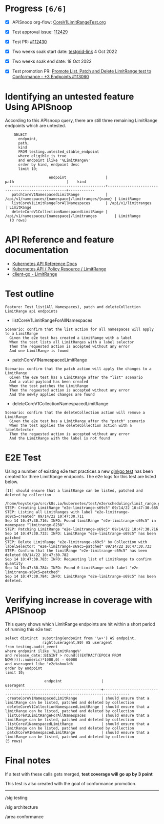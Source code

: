 # Progress <code>[6/6]</code>

-   [X] APISnoop org-flow: [CoreV1LimitRangeTest.org](https://github.com/apisnoop/ticket-writing/blob/master/CoreV1LimitRangeTest.org)
-   [X] Test approval issue: [112429](https://issues.k8s.io/112429)
-   [X] Test PR: [#112430](https://pr.k8s.io/112430)
-   [X] Two weeks soak start date: [testgrid-link](https://testgrid.k8s.io/sig-release-master-blocking#gce-cos-master-default&width=5&graph-metrics=test-duration-minutes&include-filter-by-regex=should.list,.patch.and.delete.a.LimitRange.by.collection) 4 Oct 2022
-   [X] Two weeks soak end date: 18 Oct 2022
-   [X] Test promotion PR: [Promote List, Patch and Delete LimitRange test to Conformance - +3 Endpoints #113060](https://pr.k8s.io/113060)


# Identifying an untested feature Using APISnoop

According to this APIsnoop query, there are still three remaining LimitRange endpoints which are untested.

```sql-mode
    SELECT
      endpoint,
      path,
      kind
      FROM testing.untested_stable_endpoint
      where eligible is true
      and endpoint ilike '%LimitRange%'
      order by kind, endpoint desc
      limit 10;
```

```example
                    endpoint                  |                       path                        |    kind
  --------------------------------------------+---------------------------------------------------+------------
   patchCoreV1NamespacedLimitRange            | /api/v1/namespaces/{namespace}/limitranges/{name} | LimitRange
   listCoreV1LimitRangeForAllNamespaces       | /api/v1/limitranges                               | LimitRange
   deleteCoreV1CollectionNamespacedLimitRange | /api/v1/namespaces/{namespace}/limitranges        | LimitRange
  (3 rows)

```


# API Reference and feature documentation

-   [Kubernetes API Reference Docs](https://kubernetes.io/docs/reference/kubernetes-api/)
-   [Kubernetes API / Policy Resource / LimitRange](https://kubernetes.io/docs/reference/kubernetes-api/policy-resources/limit-range-v1/)
-   [client-go - LimitRange](https://github.com/kubernetes/client-go/blob/master/kubernetes/typed/core/v1/limitrange.go)


# Test outline

```
Feature: Test list(All Namespaces), patch and deleteCollection LimitRange api endpoints
```

-   listCoreV1LimitRangeForAllNamespaces

```
Scenario: confirm that the list action for all namespaces will apply to a LimitRange
  Given the e2e test has created a LimitRange with a label
  When the test lists all LimitRanges with a label selector
  Then the requested action is accepted without any error
  And one LimitRange is found
```

-   patchCoreV1NamespacedLimitRange

```
Scenario: confirm that the patch action will apply the changes to a LimitRange
  Given the e2e test has a LimitRange after the "list" scenario
  And a valid payload has been created
  When the test patches the LimitRange
  Then the requested action is accepted without any error
  And the newly applied changes are found
```

-   deleteCoreV1CollectionNamespacedLimitRange

```
Scenario: confirm that the deleteCollection action will remove a LimitRange
  Given the e2e test has a LimitRange after the "patch" scenario
  When the test applies the deleteCollection action with a labelSelector
  Then the requested action is accepted without any error
  And the LimitRange with the label is not found
```


# E2E Test

Using a number of existing e2e test practices a new [ginkgo test](https://github.com/ii/kubernetes/blob/create-limitrange-test/test/e2e/scheduling/limit_range.go#L229-L311) has been created for three LimitRange endpoints. The e2e logs for this test are listed below.

```
[It] should ensure that a limitRange can be listed, patched and deleted by collection
  /home/heyste/go/src/k8s.io/kubernetes/test/e2e/scheduling/limit_range.go:229
STEP: Creating LimitRange "e2e-limitrange-s69c5" 09/14/22 10:47:30.685
STEP: Listing all LimitRanges with label "e2e-limitrange-s69c5=created" 09/14/22 10:47:30.711
Sep 14 10:47:30.716: INFO: Found limitRange "e2e-limitrange-s69c5" in namespace "limitrange-8238"
STEP: Patching LimitRange "e2e-limitrange-s69c5" 09/14/22 10:47:30.716
Sep 14 10:47:30.733: INFO: LimitRange "e2e-limitrange-s69c5" has been patched
STEP: Delete LimitRange "e2e-limitrange-s69c5" by Collection with labelSelector: "e2e-limitrange-s69c5=patched" 09/14/22 10:47:30.733
STEP: Confirm that the limitRange "e2e-limitrange-s69c5" has been deleted 09/14/22 10:47:30.782
Sep 14 10:47:30.783: INFO: Requesting list of LimitRange to confirm quantity
Sep 14 10:47:30.784: INFO: Found 0 LimitRange with label "e2e-limitrange-s69c5=patched"
Sep 14 10:47:30.784: INFO: LimitRange "e2e-limitrange-s69c5" has been deleted.
```


# Verifying increase in coverage with APISnoop

This query shows which LimitRange endpoints are hit within a short period of running this e2e test

```sql-mode
select distinct  substring(endpoint from '\w+') AS endpoint,
                 right(useragent,80) AS useragent
from testing.audit_event
where endpoint ilike '%LimitRange%'
and release_date::BIGINT > round(((EXTRACT(EPOCH FROM NOW()))::numeric)*1000,0) - 60000
and useragent like 'e2e%should%'
order by endpoint
limit 10;
```

```example
                  endpoint                  |                                    useragent
--------------------------------------------+----------------------------------------------------------------------------------
 createCoreV1NamespacedLimitRange           | should ensure that a limitRange can be listed, patched and deleted by collection
 deleteCoreV1CollectionNamespacedLimitRange | should ensure that a limitRange can be listed, patched and deleted by collection
 listCoreV1LimitRangeForAllNamespaces       | should ensure that a limitRange can be listed, patched and deleted by collection
 listCoreV1NamespacedLimitRange             | should ensure that a limitRange can be listed, patched and deleted by collection
 patchCoreV1NamespacedLimitRange            | should ensure that a limitRange can be listed, patched and deleted by collection
(5 rows)

```


# Final notes

If a test with these calls gets merged, **test coverage will go up by 3 point**

This test is also created with the goal of conformance promotion.

---

/sig testing

/sig architecture

/area conformance
